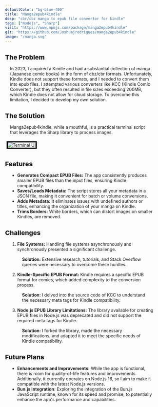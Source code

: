 ```yaml
---
defaultColor: "bg-blue-400"
title: "Manga2epub4kindle"
desp: "cbr/cbz manga to epub file convertor for kindle"
tags: ["Nodejs", "Sharp"]
visit: "https://www.npmjs.com/package/manga2epub4kindle"
git: "https://github.com/Joshuajrodrigues/manga2epub4kindle"
image: "/manga.svg"
---
```


<div class="mb-0 font-sans text-base sm:text-lg md:text-xl lg:text-2xl xl:text-2xl flex flex-col items-center justify-center">
  <h1 class="text-2xl sm:text-3xl md:text-4xl lg:text-4xl xl:text-4xl font-bold mb-6">
    The Problem
  </h1>
  <p>
    In 2023, I acquired a Kindle and had a substantial collection of manga (Japanese comic books) in the form of cbz/cbr formats. Unfortunately, Kindle does not support these formats, and I needed to convert them into epub files. I attempted various converters like KCC (Kindle Comic Converter), but they often resulted in file sizes exceeding 200MB, which Kindle does not allow for cloud storage. To overcome this limitation, I decided to develop my own solution.
  </p>

  <h1 class="text-2xl sm:text-3xl md:text-4xl lg:text-4xl xl:text-4xl font-bold mb-6">
    The Solution
  </h1>
  <p>
    Manga2epub4kindle, while a mouthful, is a practical terminal script that leverages the Sharp library to process images.
  </p>
  <img src="/manga/tui.png" class="border-4 border-black mb-4 lg:w-1/2 " alt="Terminal UI">

  <h1 class="text-2xl sm:text-3xl md:text-4xl lg:text-4xl xl:text-4xl font-bold mb-6">
    Features
  </h1>
  <ul class="list-disc ml-6 mb-4">
    <li>
      <strong>Generates Compact EPUB Files:</strong> The app consistently produces smaller EPUB files than the input files, ensuring Kindle compatibility.
    </li>
    <li>
      <strong>Saves/Loads Metadata:</strong> The script stores all your metadata in a JSON file, making it convenient for batch or volume conversions.
    </li>
    <li>
      <strong>Adds Metadata:</strong> It eliminates issues with undefined authors or titles, enhancing the organization of your manga on Kindle.
    </li>
    <li>
      <strong>Trims Borders:</strong> White borders, which can distort images on smaller Kindles, are removed.
    </li>
  </ul>

  <h1 class="text-2xl sm:text-3xl md:text-4xl lg:text-4xl xl:text-4xl font-bold mb-6">
    Challenges
  </h1>
  <ol class="list-decimal ml-6 mb-4">
    <li>
      <strong>File Systems:</strong> Handling file systems asynchronously and synchronously presented a significant challenge.
      <p>
        <strong>Solution:</strong> Extensive research, tutorials, and Stack Overflow queries were necessary to overcome these hurdles.
      </p>
    </li>
    <li>
      <strong>Kindle-Specific EPUB Format:</strong> Kindle requires a specific EPUB format for comics, which added complexity to the conversion process.
      <p>
        <strong>Solution:</strong> I delved into the source code of KCC to understand the necessary meta tags for Kindle compatibility.
      </p>
    </li>
    <li>
      <strong>Node.js EPUB Library Limitations:</strong> The library available for creating EPUB files in Node.js was deprecated and did not support the required meta tags for Kindle.
      <p>
        <strong>Solution:</strong> I forked the library, made the necessary modifications, and adapted it to meet the specific needs of Kindle compatibility.
      </p>
    </li>
  </ol>

  <h1 class="text-2xl sm:text-3xl md:text-4xl lg:text-4xl xl:text-4xl font-bold mb-6">
    Future Plans
  </h1>
  <ul class="list-disc ml-6 mb-4">
    <li>
      <strong>Enhancements and Improvements:</strong> While the app is functional, there is room for quality-of-life features and improvements. Additionally, it currently operates on Node.js 16, so I aim to make it compatible with the latest Node.js versions.
    </li>
    <li>
      <strong>Bun.js Integration:</strong> Exploring the integration of the Bun.js JavaScript runtime, known for its speed and promise, to potentially enhance the app's performance and capabilities.
    </li>
  </ul>
</div>

</div>

<style>

      h1 {
        margin-top: 2rem;
        font-weight: 800;
        font-size:1.3rem;
      }
      h2{
        font-weight: 500;
        font-size:1rem;
   
        margin:0 1rem 
      }
  ul, ol, p {
    list-style: revert;
    margin:1rem
  }
  .astro-code{
    margin:1rem
  }
      img{
   
    border: black 4px solid ;
    margin:5px;
  }
</style>
